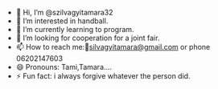 - 👋 Hi, I’m @szilvagyitamara32
- 👀 I’m interested in handball.
- 🌱 I’m currently learning to program.
- 💞️ I’m looking for cooperation for a joint fair.
- 📫 How to reach me:📧silvagyitamara@gmail.com or phone 06202147603
- 😄 Pronouns: Tami,Tamara....
- ⚡ Fun fact: i always forgive whatever the person did.

<!---
szilvagyitamara32/szilvagyitamara32 is a ✨ special ✨ repository because its `README.md` (this file) appears on your GitHub profile.
You can click the Preview link to take a look at your changes.
--->

